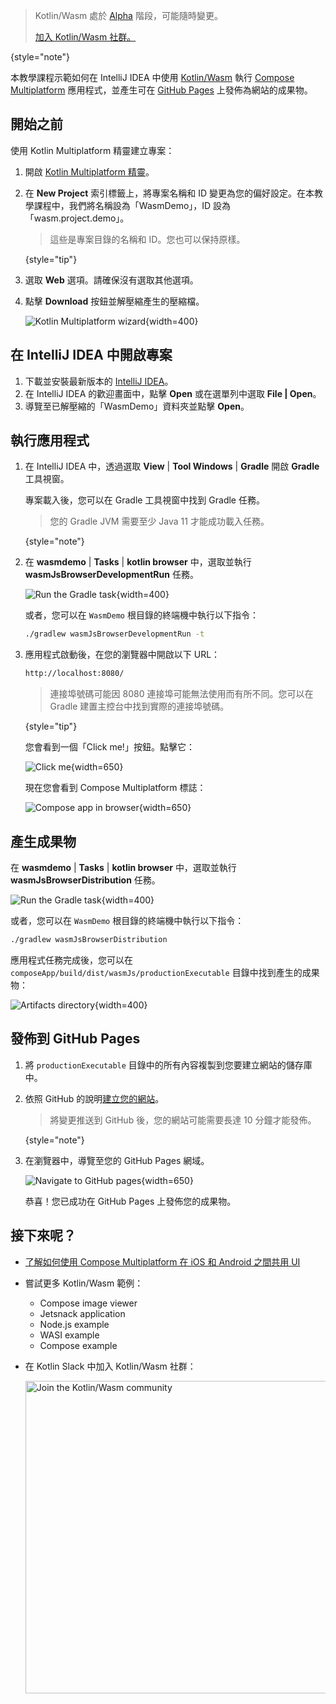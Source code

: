 [//]: # (title: 開始使用 Kotlin/Wasm 與 Compose Multiplatform)

> Kotlin/Wasm 處於 [Alpha](components-stability.md) 階段，可能隨時變更。
> 
> [加入 Kotlin/Wasm 社群。](https://slack-chats.kotlinlang.org/c/webassembly)
>
{style="note"}

本教學課程示範如何在 IntelliJ IDEA 中使用 [Kotlin/Wasm](wasm-overview.md) 執行 [Compose Multiplatform](https://www.jetbrains.com/lp/compose-multiplatform/) 應用程式，並產生可在 [GitHub Pages](https://pages.github.com/) 上發佈為網站的成果物。

## 開始之前

使用 Kotlin Multiplatform 精靈建立專案：

1. 開啟 [Kotlin Multiplatform 精靈](https://kmp.jetbrains.com/#newProject)。
2. 在 **New Project** 索引標籤上，將專案名稱和 ID 變更為您的偏好設定。在本教學課程中，我們將名稱設為「WasmDemo」，ID 設為「wasm.project.demo」。

   > 這些是專案目錄的名稱和 ID。您也可以保持原樣。
   >
   {style="tip"}

3. 選取 **Web** 選項。請確保沒有選取其他選項。
4. 點擊 **Download** 按鈕並解壓縮產生的壓縮檔。

   ![Kotlin Multiplatform wizard](wasm-compose-web-wizard.png){width=400}

## 在 IntelliJ IDEA 中開啟專案

1. 下載並安裝最新版本的 [IntelliJ IDEA](https://www.jetbrains.com/idea/)。
2. 在 IntelliJ IDEA 的歡迎畫面中，點擊 **Open** 或在選單列中選取 **File | Open**。
3. 導覽至已解壓縮的「WasmDemo」資料夾並點擊 **Open**。

## 執行應用程式

1. 在 IntelliJ IDEA 中，透過選取 **View** | **Tool Windows** | **Gradle** 開啟 **Gradle** 工具視窗。
   
   專案載入後，您可以在 Gradle 工具視窗中找到 Gradle 任務。

   > 您的 Gradle JVM 需要至少 Java 11 才能成功載入任務。
   >
   {style="note"}

2. 在 **wasmdemo** | **Tasks** | **kotlin browser** 中，選取並執行 **wasmJsBrowserDevelopmentRun** 任務。

   ![Run the Gradle task](wasm-gradle-task-window.png){width=400}

   或者，您可以在 `WasmDemo` 根目錄的終端機中執行以下指令：

   ```bash
   ./gradlew wasmJsBrowserDevelopmentRun -t
   ```

3. 應用程式啟動後，在您的瀏覽器中開啟以下 URL：

   ```bash
   http://localhost:8080/
   ```

   > 連接埠號碼可能因 8080 連接埠可能無法使用而有所不同。您可以在 Gradle 建置主控台中找到實際的連接埠號碼。
   >
   {style="tip"}

   您會看到一個「Click me!」按鈕。點擊它：

   ![Click me](wasm-composeapp-browser-clickme.png){width=650}

   現在您會看到 Compose Multiplatform 標誌：

   ![Compose app in browser](wasm-composeapp-browser.png){width=650}

## 產生成果物

在 **wasmdemo** | **Tasks** | **kotlin browser** 中，選取並執行 **wasmJsBrowserDistribution** 任務。

![Run the Gradle task](wasm-gradle-task-window-compose.png){width=400}

或者，您可以在 `WasmDemo` 根目錄的終端機中執行以下指令：

```bash
./gradlew wasmJsBrowserDistribution
```

應用程式任務完成後，您可以在 `composeApp/build/dist/wasmJs/productionExecutable` 目錄中找到產生的成果物：

![Artifacts directory](wasm-composeapp-directory.png){width=400}

## 發佈到 GitHub Pages

1. 將 `productionExecutable` 目錄中的所有內容複製到您要建立網站的儲存庫中。
2. 依照 GitHub 的說明[建立您的網站](https://docs.github.com/en/pages/getting-started-with-github-pages/creating-a-github-pages-site#creating-your-site)。

   > 將變更推送到 GitHub 後，您的網站可能需要長達 10 分鐘才能發佈。
   >
   {style="note"}

3. 在瀏覽器中，導覽至您的 GitHub Pages 網域。

   ![Navigate to GitHub pages](wasm-composeapp-github-clickme.png){width=650}

   恭喜！您已成功在 GitHub Pages 上發佈您的成果物。

## 接下來呢？

* [了解如何使用 Compose Multiplatform 在 iOS 和 Android 之間共用 UI](https://www.jetbrains.com/help/kotlin-multiplatform-dev/compose-multiplatform-create-first-app.html)
* 嘗試更多 Kotlin/Wasm 範例：

  * Compose image viewer
  * Jetsnack application
  * Node.js example
  * WASI example
  * Compose example
* 在 Kotlin Slack 中加入 Kotlin/Wasm 社群：

  <a href="https://slack-chats.kotlinlang.org/c/webassembly"><img src="join-slack-channel.svg" width="500" alt="Join the Kotlin/Wasm community" style="block"/></a>